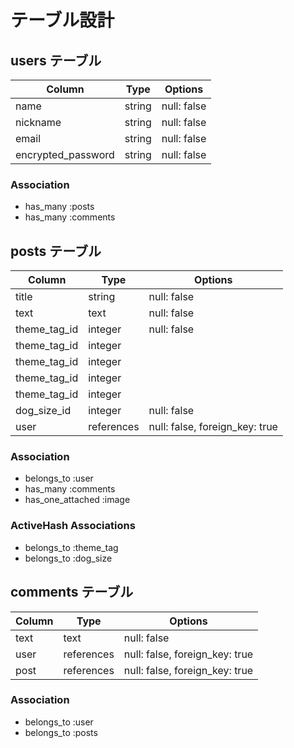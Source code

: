 # テーブル設計

## users テーブル

| Column             | Type   | Options     | 
| ------------------ | ------ | ----------- | 
| name               | string | null: false | 
| nickname           | string | null: false | 
| email              | string | null: false | 
| encrypted_password | string | null: false | 

### Association

- has_many :posts
- has_many :comments


## posts テーブル

| Column       | Type       | Options                        | 
| ------------ | ---------- | ------------------------------ | 
| title        | string     | null: false                    | 
| text         | text       | null: false                    | 
| theme_tag_id | integer    | null: false                    | 
| theme_tag_id | integer    |                                | 
| theme_tag_id | integer    |                                | 
| theme_tag_id | integer    |                                | 
| theme_tag_id | integer    |                                | 
| dog_size_id  | integer    | null: false                    | 
| user         | references | null: false, foreign_key: true | 

### Association

- belongs_to :user
- has_many :comments
- has_one_attached :image

### ActiveHash Associations

- belongs_to :theme_tag
- belongs_to :dog_size


## comments テーブル

| Column | Type       | Options                        | 
| ------ | ---------- | ------------------------------ | 
| text   | text       | null: false                    | 
| user   | references | null: false, foreign_key: true | 
| post   | references | null: false, foreign_key: true | 

### Association

- belongs_to :user
- belongs_to :posts